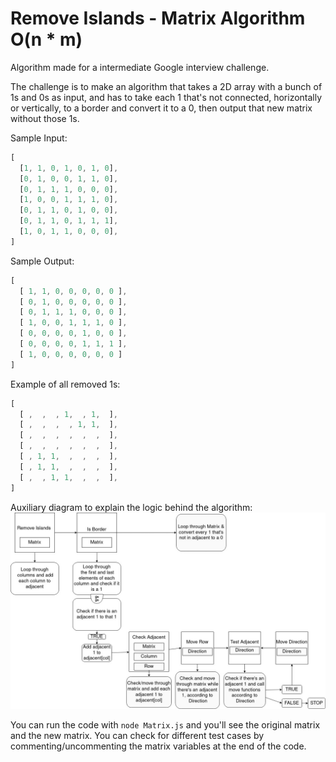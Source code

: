 # Remove Islands - Matrix Algorithm O(n * m)

Algorithm made for a intermediate Google interview challenge.

The challenge is to make an algorithm that takes a 2D array with a bunch of 1s and 0s as input, and has to take each 1 that's not connected, horizontally or vertically, to a border and convert it to a 0, then output that new matrix without those 1s.

Sample Input:
```javascript
[
  [1, 1, 0, 1, 0, 1, 0],
  [0, 1, 0, 0, 1, 1, 0],
  [0, 1, 1, 1, 0, 0, 0],
  [1, 0, 0, 1, 1, 1, 0],
  [0, 1, 1, 0, 1, 0, 0],
  [0, 1, 1, 0, 1, 1, 1],
  [1, 0, 1, 1, 0, 0, 0],
]
```

Sample Output:
```javascript
[ 
  [ 1, 1, 0, 0, 0, 0, 0 ],
  [ 0, 1, 0, 0, 0, 0, 0 ],
  [ 0, 1, 1, 1, 0, 0, 0 ],
  [ 1, 0, 0, 1, 1, 1, 0 ],
  [ 0, 0, 0, 0, 1, 0, 0 ],
  [ 0, 0, 0, 0, 1, 1, 1 ],
  [ 1, 0, 0, 0, 0, 0, 0 ] 
]
```

Example of all removed 1s:
```javascript
[
  [ ,  ,  , 1,  , 1,  ],
  [ ,  ,  ,  , 1, 1,  ],
  [ ,  ,  ,  ,  ,  ,  ],
  [ ,  ,  ,  ,  ,  ,  ],
  [ , 1, 1,  ,  ,  ,  ],
  [ , 1, 1,  ,  ,  ,  ],
  [ ,  , 1, 1,  ,  ,  ],
]
```

Auxiliary diagram to explain the logic behind the algorithm:
![diagram](https://github.com/DarwinDemian/Remove-Islands-Matrix-Algo/blob/f44f608ebd0ce994b91656dbb12d054562f448ba/Matrix-Diagram.jpg)


You can run the code with `node Matrix.js` and you'll see the original matrix and the new matrix. You can check for different test cases by commenting/uncommenting the matrix variables at the end of the code.

